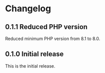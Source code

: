 # Changelog

## 0.1.1 Reduced PHP version

Reduced minimum PHP version from 8.1 to 8.0.

## 0.1.0 Initial release

This is the initial release.
